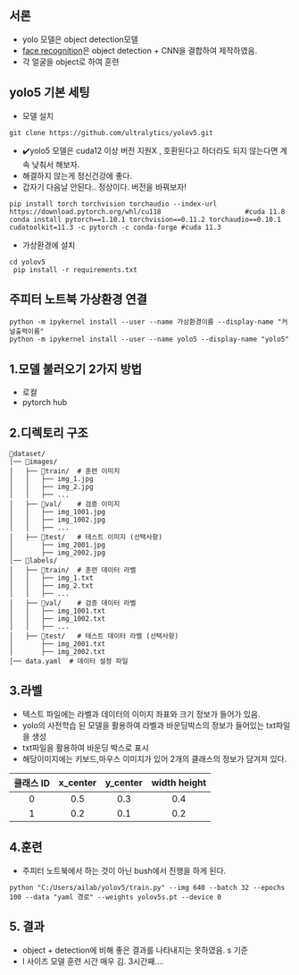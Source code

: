## 서론
* yolo 모델은 object detection모델
* [face recognition]은 object detection + CNN을 결합하여 제작하였음.
* 각 얼굴을 object로 하여 훈련

## yolo5 기본 세팅
* 모델 설치
```bush
git clone https://github.com/ultralytics/yolov5.git
```
* ✔️yolo5 모델은 cuda12 이상 버전 지원X , 호환된다고 하더라도 되지 않는다면 계속 낮춰서 해보자.
* 해결하지 않는게 정신건강에 좋다.
* 갑자기 다음날 안된다.. 정상이다. 버전을 바꿔보자!
```bush
pip install torch torchvision torchaudio --index-url https://download.pytorch.org/whl/cu118                     #cuda 11.8
conda install pytorch==1.10.1 torchvision==0.11.2 torchaudio==0.10.1 cudatoolkit=11.3 -c pytorch -c conda-forge #cuda 11.3
```
* 가상환경에 설치
```bush
cd yolov5
 pip install -r requirements.txt
```

## 주피터 노트북 가상환경 연결
```bush
python -m ipykernel install --user --name 가상환경이름 --display-name "커널출력이름"
python -m ipykernel install --user --name yolo5 --display-name "yolo5"
```




## 1.모델 불러오기 2가지 방법
  * 로컬
  * pytorch hub

## 2.디렉토리 구조
```bush
📁dataset/
│── 📁images/
│   ├── 📁train/  # 훈련 이미지
│   │   ├── img_1.jpg
│   │   ├── img_2.jpg
│   │   ├── ...
│   ├── 📁val/    # 검증 이미지
│   │   ├── img_1001.jpg
│   │   ├── img_1002.jpg
│   │   ├── ...
│   ├── 📁test/   # 테스트 이미지 (선택사항)
│       ├── img_2001.jpg
│       ├── img_2002.jpg
│── 📁labels/
│   ├── 📁train/  # 훈련 데이터 라벨
│   │   ├── img_1.txt
│   │   ├── img_2.txt
│   │   ├── ...
│   ├── 📁val/    # 검증 데이터 라벨
│   │   ├── img_1001.txt
│   │   ├── img_1002.txt
│   │   ├── ...
│   ├── 📁test/   # 테스트 데이터 라벨 (선택사항)
│       ├── img_2001.txt
│       ├── img_2002.txt
│── data.yaml  # 데이터 설정 파일
```

## 3.라벨
* 텍스트 파일에는 라벨과 데이터의 이미지 좌표와 크기 정보가 들어가 있음.
*  yolo의 사전학습 된 모델을 활용하여 라벨과 바운딩박스의 정보가 들어있는 txt파일을 생성
*  txt파일을 활용하여 바운딩 박스로 표시
*  해당이미지에는 키보드,마우스 이미지가 있어 2개의 클래스의 정보가 담겨져 있다.

|클래스 ID|x_center|y_center|width	height|
|:---:|:---:|:---:|:---:|
|0|0.5|0.3|0.4|
|1|0.2|0.1|0.2|


## 4.훈련
* 주피터 노트북에서 하는 것이 아닌 bush에서 진행을 하게 된다.
```bush
python "C:/Users/ailab/yolov5/train.py" --img 640 --batch 32 --epochs 100 --data "yaml 경로" --weights yolov5s.pt --device 0

```

## 5. 결과
* object + detection에 비해 좋은 결과를 나타내지는 못하였음. s 기준
* l 사이즈 모델 훈련 시간 매우 김. 3시간째....



[face recognition]: https://github.com/yangjoon03/Face_recognition
